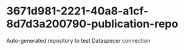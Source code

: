 # 3671d981-2221-40a8-a1cf-8d7d3a200790-publication-repo
Auto-generated repository to test Dataspecer connection

